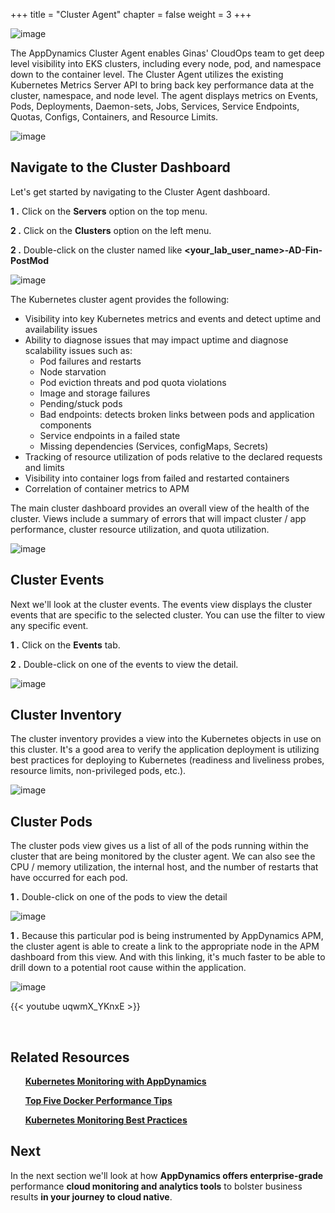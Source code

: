 +++
title = "Cluster Agent"
chapter = false
weight = 3
+++

![image](/images/operate/ad_team_cloudops.png)

The AppDynamics Cluster Agent enables Ginas' CloudOps team to get deep level visibility into EKS clusters, including every node, pod, and namespace down to the container level. The Cluster Agent utilizes the existing Kubernetes Metrics Server API to bring back key performance data at the cluster, namespace, and node level. The agent displays metrics on Events, Pods, Deployments, Daemon-sets, Jobs, Services, Service Endpoints, Quotas, Configs, Containers, and Resource Limits.
 

![image](/images/operate/cluster_agent_arch.png)


## Navigate to the Cluster Dashboard

Let's get started by navigating to the Cluster Agent dashboard.

**1 .**  Click on the **Servers** option on the top menu.

**2 .**  Click on the **Clusters** option on the left menu.

**2 .**  Double-click on the cluster named like **&lt;your_lab_user_name&gt;-AD-Fin-PostMod**

![image](/images/operate/cluster_agent_00.png)

The Kubernetes cluster agent provides the following:

- Visibility into key Kubernetes metrics and events and detect uptime and availability issues
- Ability to diagnose issues that may impact uptime and diagnose scalability issues such as: 
  - Pod failures and restarts
  - Node starvation
  - Pod eviction threats and pod quota violations
  - Image and storage failures
  - Pending/stuck pods
  - Bad endpoints: detects broken links between pods and application components
  - Service endpoints in a failed state
  - Missing dependencies (Services, configMaps, Secrets)
- Tracking of resource utilization of pods relative to the declared requests and limits
- Visibility into container logs from failed and restarted containers
- Correlation of container metrics to APM 

The main cluster dashboard provides an overall view of the health of the cluster. Views include a summary of errors that will impact cluster / app performance, cluster resource utilization, and quota utilization.

![image](/images/operate/cluster_agent_01.png)

## Cluster Events

Next we'll look at the cluster events.  The events view displays the cluster events that are specific to the selected cluster. You can use the filter to view any specific event.

**1 .**  Click on the **Events** tab.

**2 .**  Double-click on one of the events to view the detail.

![image](/images/operate/cluster_agent_02.png)

## Cluster Inventory

The cluster inventory provides a view into the Kubernetes objects in use on this cluster. It's a good area to verify the application deployment is utilizing best practices for deploying to Kubernetes (readiness and liveliness probes, resource limits, non-privileged pods, etc.).

![image](/images/operate/cluster_agent_03.png)


## Cluster Pods

The cluster pods view gives us a list of all of the pods running within the cluster that are being monitored by the cluster agent. We can also see the CPU / memory utilization, the internal host, and the number of restarts that have occurred for each pod.

**1 .**  Double-click on one of the pods to view the detail

![image](/images/operate/cluster_agent_04.png)


**1 .**  Because this particular pod is being instrumented by AppDynamics APM, the cluster agent is able to create a link to the appropriate node in the APM dashboard from this view. And with this linking, it's much faster to be able to drill down to a potential root cause within the application.

![image](/images/operate/cluster_agent_05.png)


{{< youtube uqwmX_YKnxE >}}

<br>

## Related Resources


&nbsp;&nbsp;&nbsp;&nbsp;<span style="color: #4e3eb1;"><i class='fas fa-certificate'></i></span>&nbsp; <a href="https://www.appdynamics.com/blog/product/kubernetes-monitoring-with-appdynamics/" target="_blank">**Kubernetes Monitoring with AppDynamics**</a> 


&nbsp;&nbsp;&nbsp;&nbsp;<span style="color: #4e3eb1;"><i class='fas fa-certificate'></i></span>&nbsp; <a href="https://www.appdynamics.com/lp/top-five-docker-performance-tips/" target="_blank">**Top Five Docker Performance Tips**</a> 


&nbsp;&nbsp;&nbsp;&nbsp;<span style="color: #4e3eb1;"><i class='fas fa-certificate'></i></span>&nbsp; <a href="https://www.appdynamics.com/solutions/cloud/cloud-monitoring/kubernetes-monitoring/how-to-monitor-kubernetes-best-practices" target="_blank">**Kubernetes Monitoring Best Practices**</a>


## Next <i class='fas fa-cog fa-spin'></i>

In the next section we'll look at how **AppDynamics offers enterprise-grade** performance **cloud monitoring and analytics tools** to bolster business results **in your journey to cloud native**.


<!---
{{% notice warning %}}
The Cloud9 workspace should be built by an IAM user with Administrator privileges,
not the root account user. Please ensure you are logged in as an IAM user, not the root
account user.
{{% /notice %}}
-->

<!---
{{% notice info %}}
This workshop was designed to run in the **Oregon (us-west-2)** region. **Please don't
run in any other region.** Future versions of this workshop will expand region availability,
and this message will be removed.
{{% /notice %}}
-->

<!---
{{% notice tip %}}
Ad blockers, javascript disablers, and tracking blockers should be disabled for
the cloud9 domain, or connecting to the workspace might be impacted.
Cloud9 requires third-party-cookies. You can whitelist the [specific domains]( https://docs.aws.amazon.com/cloud9/latest/user-guide/troubleshooting.html#troubleshooting-env-loading).
{{% /notice %}}
-->



